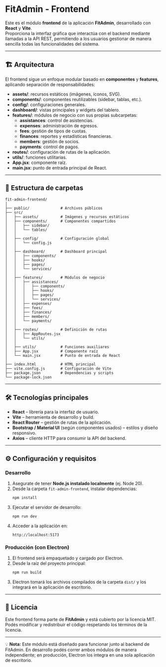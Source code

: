 # FitAdmin - Frontend

Este es el módulo **frontend** de la aplicación **FitAdmin**, desarrollado con **React** y **Vite**.  
Proporciona la interfaz gráfica que interactúa con el backend mediante llamadas a la API REST, permitiendo a los usuarios gestionar de manera sencilla todas las funcionalidades del sistema.

---

## 🏗️ Arquitectura

El frontend sigue un enfoque modular basado en **componentes** y **features**, aplicando separación de responsabilidades:

- **assets/**: recursos estáticos (imágenes, íconos, SVG).  
- **components/**: componentes reutilizables (sidebar, tablas, etc.).  
- **config/**: configuraciones generales.  
- **dashboard/**: vistas principales y widgets del tablero.  
- **features/**: módulos de negocio con sus propias subcarpetas:
  - **assistances**: control de asistencias.
  - **expenses**: administración de egresos.
  - **fees**: gestión de tipos de cuotas.
  - **finances**: reportes y estadísticas financieras.
  - **members**: gestión de socios.
  - **payments**: control de pagos.
- **routes/**: configuración de rutas de la aplicación.  
- **utils/**: funciones utilitarias.  
- **App.jsx**: componente raíz.  
- **main.jsx**: punto de entrada principal de React.  

---

## 📂 Estructura de carpetas

```
fit-admin-frontend/
│
├── public/              # Archivos públicos
├── src/
│   ├── assets/          # Imágenes y recursos estáticos
│   ├── components/      # Componentes compartidos
│   │   ├── sidebar/
│   │   └── tables/
│   │
│   ├── config/          # Configuración global
│   │   └── config.js
│   │
│   ├── dashboard/       # Dashboard principal
│   │   ├── components/
│   │   ├── hooks/
│   │   ├── pages/
│   │   └── services/
│   │
│   ├── features/        # Módulos de negocio
│   │   ├── assistances/
│   │   │   ├── components/
│   │   │   ├── hooks/
│   │   │   ├── pages/
│   │   │   └── services/
│   │   ├── expenses/
│   │   ├── fees/
│   │   ├── finances/
│   │   ├── members/
│   │   └── payments/
│   │
│   ├── routes/          # Definición de rutas
│   │   ├── AppRoutes.jsx
│   │   └── utils/
│   │
│   ├── utils/           # Funciones auxiliares
│   ├── App.jsx          # Componente raíz
│   └── main.jsx         # Punto de entrada de React
│
├── index.html           # HTML principal
├── vite.config.js       # Configuración de Vite
├── package.json         # Dependencias y scripts
└── package-lock.json
```

---

## 🛠️ Tecnologías principales

- **React** – librería para la interfaz de usuario.  
- **Vite** – herramienta de desarrollo y build.  
- **React Router** – gestión de rutas de la aplicación.  
- **Bootstrap / Material UI** (según componentes usados) – estilos y diseño responsivo.  
- **Axios** – cliente HTTP para consumir la API del backend.  

---

## ⚙️ Configuración y requisitos

### Desarrollo
1. Asegurate de tener **Node.js instalado localmente** (ej. Node 20).  
2. Desde la carpeta `fit-admin-frontend`, instalar dependencias:
   ```bash
   npm install
   ```
3. Ejecutar el servidor de desarrollo:
   ```bash
   npm run dev
   ```
4. Acceder a la aplicación en:
   ```
   http://localhost:5173
   ```

### Producción (con Electron)
1. El frontend será empaquetado y cargado por Electron.  
2. Desde la raíz del proyecto principal:
   ```bash
   npm run build
   ```
3. Electron tomará los archivos compilados de la carpeta `dist/` y los integrará en la aplicación de escritorio.

---

## 📜 Licencia

Este frontend forma parte de **FitAdmin** y está cubierto por la licencia MIT.  
Podés modificar y redistribuir el código respetando los términos de la licencia.

---

💡 **Nota:** Este módulo está diseñado para funcionar junto al backend de FitAdmin. En desarrollo podés correr ambos módulos de manera independiente; en producción, Electron los integra en una sola aplicación de escritorio.
